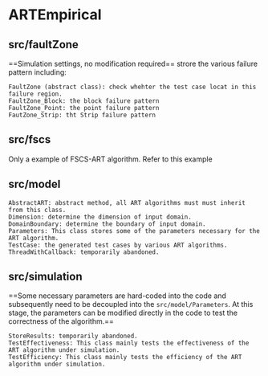 # ARTEmpirical

## src/faultZone
==Simulation settings, no modification required==
strore the various failure pattern including:
```
FaultZone (abstract class): check whehter the test case locat in this failure region. 
FaultZone_Block: the block failure pattern
FaultZone_Point: the point failure pattern
FautZone_Strip: tht Strip failure pattern
```
## src/fscs
Only a example of FSCS-ART algorithm. Refer to this example

## src/model
```
AbstractART: abstract method, all ART algorithms must must inherit from this class.
Dimension: determine the dimension of input domain.
DomainBoundary: determine the boundary of input domain.
Parameters: This class stores some of the parameters necessary for the ART algorithm.
TestCase: the generated test cases by various ART algorithms.
ThreadWithCallback: temporarily abandoned.
```

## src/simulation
==Some necessary parameters are hard-coded into the code and subsequently need to be decoupled into the ```src/model/Parameters```. At this stage, the parameters can be modified directly in the code to test the correctness of the algorithm.==
```
StoreResults: temporarily abandoned.
TestEffectiveness: This class mainly tests the effectiveness of the ART algorithm under simulation.
TestEfficiency: This class mainly tests the efficiency of the ART algorithm under simulation.
```